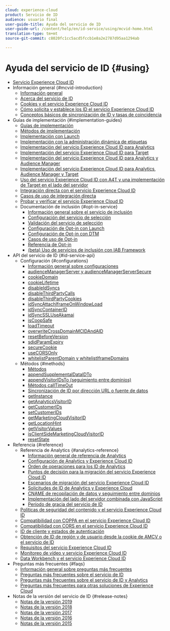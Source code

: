 ```yaml
---
cloud: experience-cloud
product: Servicio de ID
audience: usuario final
user-guide-title: Ayuda del servicio de ID
user-guide-url: /content/help/en/id-service/using/mcvid-home.html
translation-type: tm+mt
source-git-commit: c8020fc1cc5acd5fccb1e8a2e2787d95aa1294ab

---
```



# Ayuda del servicio de ID {#using}

+ [Servicio Experience Cloud ID](mcvid-home.md)
+ Información general  {#mcvid-introduction}
   + [Información general  ](mcvid-introduction/mcvid-overview.md)
   + [Acerca del servicio de ID](mcvid-introduction/mcvid-about-id-service.md)
   + [Cookies y el servicio Experience Cloud ID](mcvid-introduction/mcvid-cookies.md)
   + [Cómo solicita y establece los ID el servicio Experience Cloud ID](mcvid-introduction/mcvid-id-request.md)
   + [Conceptos básicos de sincronización de ID y tasas de coincidencia](mcvid-introduction/mcvid-match-rates.md)
+ Guías de implementación {#implementation-guides}
   + [Guías de implementación](mcvid-implementation-guides/mcvid-implementation-guides.md)
   + [Métodos de implementación](mcvid-implementation-guides/mcvid-implementation-methods.md)
   + [Implementación con Launch](mcvid-implementation-guides/ecid-implement-with-launch.md)
   + [Implementación con la administración dinámica de etiquetas](mcvid-implementation-guides/mcvid-standard.md)
   + [Implementación del servicio Experience Cloud ID para Analytics](mcvid-implementation-guides/mcvid-setup-analytics.md)
   + [Implementación del servicio Experience Cloud ID para Target](mcvid-implementation-guides/mcvid-setup-target.md)
   + [Implementación del servicio Experience Cloud ID para Analytics y Audience Manager](mcvid-implementation-guides/mcvid-setup-aam-analytics.md)
   + [Implementación del servicio Experience Cloud ID para Analytics, Audience Manager y Target](mcvid-implementation-guides/mcvid-setup-aam-analytics-target.md)
   + [Uso del servicio Experience Cloud ID con A4T y una implementación de Target en el lado del servidor](mcvid-implementation-guides/ecid-a4t-target.md)
   + [Integración directa con el servicio Experience Cloud ID](mcvid-implementation-guides/mcvid-direct-integration.md)
   + [Casos de uso de integración directa](mcvid-implementation-guides/mcvid-direct-integration-examples.md)
   + [Probar y verificar el servicio Experience Cloud ID](mcvid-implementation-guides/mcvid-test-verify.md)
   + Documentación de inclusión {#opt-in-service}
      + [Información general sobre el servicio de inclusión](mcvid-implementation-guides/opt-in-service/mcvid-optin-overview.md)
      + [Configuración del servicio de selección](mcvid-implementation-guides/opt-in-service/getting-started.md)
      + [Validación del servicio de selección](mcvid-implementation-guides/opt-in-service/testing-optin-and-iab-plugin.md)
      + [Configuración de Opt-in con Launch](mcvid-implementation-guides/opt-in-service/launch.md)
      + [Configuración de Opt-in con DTM](mcvid-implementation-guides/opt-in-service/optin-dtm.md)
      + [Casos de uso de Opt-in](mcvid-implementation-guides/opt-in-service/use-cases.md)
      + [Referencia de Opt-in](mcvid-implementation-guides/opt-in-service/api.md)
      + [(beta) Uso de servicios de inclusión con IAB Framework](mcvid-implementation-guides/opt-in-service/iab.md)
+ API del servicio de ID {#id-service-api}
   + Configuración {#configurations}
      + [Información general sobre configuraciones](mcvid-library/mcvid-function-vars/mcvid-function-vars.md)
      + [audienceManagerServer y audienceManagerServerSecure](mcvid-library/mcvid-function-vars/mcvid-subdomain-config.md)
      + [cookieDomain](mcvid-library/mcvid-function-vars/mcvid-cookiedomain.md)
      + [cookieLifetime](mcvid-library/mcvid-function-vars/mcvid-cookielifetime.md)
      + [disableIdSyncs](mcvid-library/mcvid-function-vars/mcvid-disableidsync.md)
      + [disableThirdPartyCalls](mcvid-library/mcvid-function-vars/mcvid-disablethirdpartycalls.md)
      + [disableThirdPartyCookies](mcvid-library/mcvid-function-vars/mcvid-disable-cookies.md)
      + [idSyncAttachIframeOnWindowLoad](mcvid-library/mcvid-function-vars/mcvid-idsyncattachiframeonwindowload.md)
      + [idSyncContainerID](mcvid-library/mcvid-function-vars/mcvid-idsyncontainerid.md)
      + [idSyncSSLUseAkamai](mcvid-library/mcvid-function-vars/mcvid-idsyncssluseakamai.md)
      + [isCoopSafe](mcvid-library/mcvid-function-vars/mcvid-coopsafe.md)
      + [loadTimeout](mcvid-library/mcvid-function-vars/mcvid-loadtimeout.md)
      + [overwriteCrossDomainMCIDAndAID](mcvid-library/mcvid-function-vars/mcvid-overwrite-visitor-id.md)
      + [resetBeforeVersion](mcvid-library/mcvid-function-vars/mcvid-resetbeforeversion.md)
      + [sdidParamExpiry](mcvid-library/mcvid-function-vars/mcvid-sdidparamexpiry.md)
      + [secureCookie](mcvid-library/mcvid-function-vars/mcvid-securecookie.md)
      + [useCORSOnly](mcvid-library/mcvid-function-vars/mcvid-use-cors-only.md)
      + [whitelistParentDomain y whitelistIframeDomains](mcvid-library/mcvid-function-vars/mcvid-whitelistdomain.md)
   + Métodos {#methods}
      + [Métodos](mcvid-library/mcvid-get-set/mcvid-get-set.md)
      + [appendSupplementalDataIDTo](mcvid-library/mcvid-get-set/mcvid-appendsupplementaldataidto.md)
      + [appendVisitorIDsTo (seguimiento entre dominios)](mcvid-library/mcvid-get-set/mcvid-appendvisitorid.md)
      + [Métodos callTimeOut](mcvid-library/mcvid-get-set/mcvid-timeout-functions.md)
      + [Sincronización de ID por dirección URL o fuente de datos](mcvid-library/mcvid-get-set/mcvid-idsync.md)
      + [getInstance](mcvid-library/mcvid-get-set/mcvid-getinstance.md)
      + [getAnalyticsVisitorID](mcvid-library/mcvid-get-set/mcvid-getanalyticsvisitorid.md)
      + [getCustomerIDs](mcvid-library/mcvid-get-set/mcvid-getcustomerids.md)
      + [setCustomerIDs](mcvid-library/mcvid-get-set/mcvid-setcustomerids.md)
      + [getMarketingCloudVisitorID](mcvid-library/mcvid-get-set/mcvid-getmcvid.md)
      + [getLocationHint](mcvid-library/mcvid-get-set/mcvid-getlocationhint.md)
      + [getVisitorValues](mcvid-library/mcvid-get-set/mcvid-getvisitorvalues.md)
      + [isClientSideMarketingCloudVisitorID](mcvid-library/mcvid-get-set/mcvid-client-side-id.md)
      + [resetState](mcvid-library/mcvid-get-set/mcvid-resetstate.md)
+ Referencia {#reference}
   + Referencia de Analytics {#analytics-reference}
      + [Información general de referencia de Analytics](mcvid-reference/mcvid-analytics-reference/mcvid-analytics-reference.md)
      + [Configuración de Analytics y Experience Cloud ID](mcvid-reference/mcvid-analytics-reference/mcvid-analytics-ids.md)
      + [Orden de operaciones para los ID de Analytics](mcvid-reference/mcvid-analytics-reference/mcvid-analytics-order-of-operations.md)
      + [Puntos de decisión para la migración del servicio Experience Cloud ID](mcvid-reference/mcvid-analytics-reference/mcvid-migration-decisions.md)
      + [Escenarios de migración del servicio Experience Cloud ID](mcvid-reference/mcvid-analytics-reference/mcvid-migration-scenarios.md)
      + [Solicitudes de ID de Analytics y Experience Cloud](mcvid-reference/mcvid-analytics-reference/mcvid-legacy-analytics.md)
      + [CNAME de recopilación de datos y seguimiento entre dominios](mcvid-reference/mcvid-analytics-reference/mcvid-cname.md)
      + [Implementación del lado del servidor combinada con JavaScript](mcvid-reference/mcvid-analytics-reference/mcvid-server-side.md)
      + [Período de gracia del servicio de ID](mcvid-reference/mcvid-analytics-reference/mcvid-grace-period.md)
   + [Políticas de seguridad del contenido y el servicio Experience Cloud ID](mcvid-reference/mcvid-csp.md)
   + [Compatibilidad con COPPA en el servicio Experience Cloud ID](mcvid-reference/mcvid-coppa.md)
   + [Compatibilidad con CORS en el servicio Experience Cloud ID](mcvid-reference/mcvid-cors.md)
   + [ID de cliente y estados de autenticación](mcvid-reference/mcvid-authenticated-state.md)
   + [Obtención de ID de región y de usuario desde la cookie de AMCV o el servicio de ID](mcvid-reference/mcvid-regions.md)
   + [Requisitos del servicio Experience Cloud ID](mcvid-reference/mcvid-requirements.md)
   + [Monitoreo de vídeo y servicio Experience Cloud ID](mcvid-reference/mcvid-heartbeat.md)
   + [Data Workbench y el servicio Experience Cloud ID](mcvid-reference/mcvid-dwb.md)
+ Preguntas más frecuentes {#faqs}
   + [Información general sobre preguntas más frecuentes](mcvid-faq-intro/mcvid-faq-intro.md)
   + [Preguntas más frecuentes sobre el servicio de ID](mcvid-faq-intro/mcvid-faq.md)
   + [Preguntas más frecuentes sobre el servicio de ID y Analytics](mcvid-faq-intro/mcvid-analytics-faq.md)
   + [Preguntas más frecuentes para otras soluciones de Experience Cloud](mcvid-faq-intro/mcvid-other-faq.md)
+ Notas de la versión del servicio de ID {#release-notes}
   + [Notas de la versión 2019](mcvid-release-notes/mcvid-release-notes.md)
   + [Notas de la versión 2018](mcvid-release-notes/mcvid-notes-2018.md)
   + [Notas de la versión 2017](mcvid-release-notes/mcvid-notes-2017.md)
   + [Notas de la versión 2016](mcvid-release-notes/mcvid-notes-2016.md)
   + [Notas de la versión 2015](mcvid-release-notes/mcvid-notes-2015.md)
